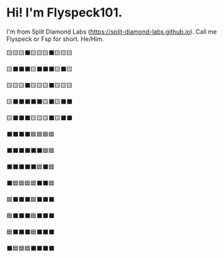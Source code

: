 # Hi! I'm Flyspeck101. 

I'm from Split Diamond Labs (https://split-diamond-labs.github.io). Call me Flyspeck or Fsp for short. He/Him.

🟨🟨🟨⬛🟨🟨🟨⬛🟨🟨🟨

🟨⬛⬛⬛🟨⬛⬛⬛🟨⬛🟨

🟨🟨🟨⬛🟨🟨🟨⬛🟨🟨🟨

🟨⬛⬛⬛⬛⬛🟨⬛🟨⬛⬛

🟨⬛⬛⬛🟨🟨🟨⬛🟨⬛⬛


⬛⬛⬛⬛🟦🟦🟦🟦

⬛⬛⬛⬛⬛⬛🟦🟦

⬛⬛⬛⬛⬛🟦⬛🟦

⬛🟦🟦🟦🟦⬛⬛🟦

🟦⬛⬛⬛🟦⬛⬛⬛

🟦⬛⬛⬛🟦⬛⬛⬛

🟦⬛⬛⬛🟦⬛⬛⬛

⬛🟦🟦🟦⬛⬛⬛⬛
